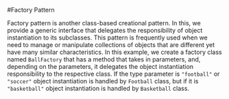 #Factory Pattern

Factory pattern is another class-based creational pattern. In this, we provide a generic interface that delegates the responsibility of object instantiation to its subclasses.
This pattern is frequently used when we need to manage or manipulate collections of objects that are different yet have many similar characteristics.
In this example, we create a factory class named `BallFactory` that has a method that takes in parameters, and, depending on the parameters, it delegates the object instantiation responsibility to the respective class. If the type parameter is `"football"` or `"soccer"` object instantiation is handled by `Football` class, but if it is `"basketball"` object instantiation is handled by `Basketball` class.
